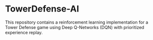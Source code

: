 # TowerDefense-AI
This repository contains a reinforcement learning implementation for a Tower Defense game using Deep Q-Networks (DQN) with prioritized experience replay. 
